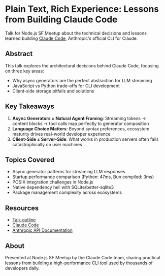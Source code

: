 # Plain Text, Rich Experience: Lessons from Building Claude Code

Talk for Node.js SF Meetup about the technical decisions and lessons learned building [Claude Code](https://claude.ai/code), Anthropic's official CLI for Claude.

## Abstract

This talk explores the architectural decisions behind Claude Code, focusing on three key areas:
- Why async generators are the perfect abstraction for LLM streaming
- JavaScript vs Python trade-offs for CLI development
- Client-side storage pitfalls and solutions

## Key Takeaways

1. **Async Generators = Natural Agent Framing**: Streaming tokens → content blocks → tool calls map perfectly to generator composition
2. **Language Choice Matters**: Beyond syntax preferences, ecosystem maturity drives real-world developer experience
3. **Client-Side ≠ Server-Side**: What works in production servers often fails catastrophically on user machines

## Topics Covered

- Async generator patterns for streaming LLM responses
- Startup performance comparison (Python: 47ms, Bun compiled: 3ms)
- POSIX integration challenges in Node.js
- Native dependency hell with SQLite/better-sqlite3
- Package management complexity across ecosystems

## Resources

- [Talk outline](talk.md)
- [Claude Code](https://claude.ai/code)
- [Anthropic API Documentation](https://docs.anthropic.com/en/api/messages)

## About

Presented at Node.js SF Meetup by the Claude Code team, sharing practical lessons from building a high-performance CLI tool used by thousands of developers daily.